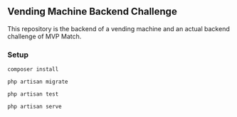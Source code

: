 ## Vending Machine Backend Challenge

This repository is the backend of a vending machine and an actual backend challenge of MVP Match.

### Setup

`composer install`

`php artisan migrate`

`php artisan test`

`php artisan serve`